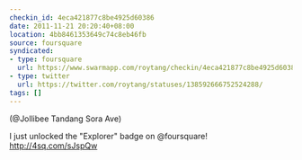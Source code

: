 ```yaml
---
checkin_id: 4eca421877c8be4925d60386
date: 2011-11-21 20:20:40+08:00
location: 4bb8461353649c74c8eb46fb
source: foursquare
syndicated:
- type: foursquare
  url: https://www.swarmapp.com/roytang/checkin/4eca421877c8be4925d60386
- type: twitter
  url: https://twitter.com/roytang/statuses/138592666752524288/
tags: []
---
```


(@Jollibee Tandang Sora Ave)

I just unlocked the "Explorer" badge on @foursquare! http://4sq.com/sJspQw